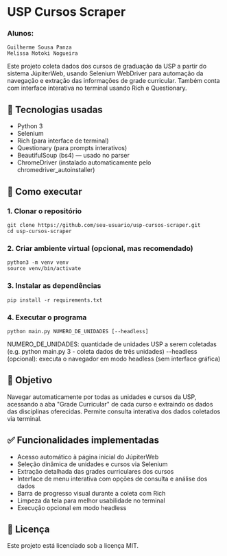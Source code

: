 # USP Cursos Scraper

### Alunos: 
    Guilherme Sousa Panza
    Melissa Motoki Nogueira
Este projeto coleta dados dos cursos de graduação da USP a partir do sistema JúpiterWeb, usando Selenium WebDriver para automação da navegação e extração das informações de grade curricular. Também conta com interface interativa no terminal usando Rich e Questionary.

## 🔧 Tecnologias usadas

- Python 3
- Selenium
- Rich (para interface de terminal)
- Questionary (para prompts interativos)
- BeautifulSoup (bs4) — usado no parser
- ChromeDriver (instalado automaticamente pelo chromedriver_autoinstaller)

## 🚀 Como executar

### 1. **Clonar o repositório**
    
    git clone https://github.com/seu-usuario/usp-cursos-scraper.git
    cd usp-cursos-scraper
    

### 2. **Criar ambiente virtual (opcional, mas recomendado)**

    python3 -m venv venv
    source venv/bin/activate
    

### 3. **Instalar as dependências**
   
    pip install -r requirements.txt
    

### 4. **Executar o programa**
    
    python main.py NUMERO_DE_UNIDADES [--headless]

NUMERO_DE_UNIDADES: quantidade de unidades USP a serem coletadas (e.g. python main.py 3 - coleta dados de três unidades)
--headless (opcional): executa o navegador em modo headless (sem interface gráfica)
    

## 📌 Objetivo

Navegar automaticamente por todas as unidades e cursos da USP, acessando a aba "Grade Curricular" de cada curso e extraindo os dados das disciplinas oferecidas. Permite consulta interativa dos dados coletados via terminal.

## ✅ Funcionalidades implementadas

- Acesso automático à página inicial do JúpiterWeb
- Seleção dinâmica de unidades e cursos via Selenium
- Extração detalhada das grades curriculares dos cursos
- Interface de menu interativa com opções de consulta e análise dos dados
- Barra de progresso visual durante a coleta com Rich
- Limpeza da tela para melhor usabilidade no terminal
- Execução opcional em modo headless

## 📄 Licença

Este projeto está licenciado sob a licença MIT.

